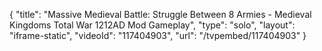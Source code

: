 {
    "title": "Massive Medieval Battle: Struggle Between 8 Armies - Medieval Kingdoms Total War 1212AD Mod Gameplay",
    "type": "solo",
    "layout": "iframe-static",
    "videoId": "117404903",
    "url": "\/tvpembed\/117404903"
}